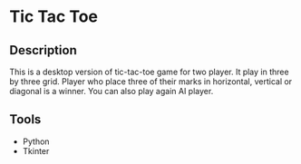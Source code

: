 # Tic Tac Toe

## Description

This is a desktop version of tic-tac-toe game for two player. It play in three by three grid. Player who place three of their marks
in horizontal, vertical or diagonal is a winner.
You can also play again AI player.

## Tools

- Python
- Tkinter
